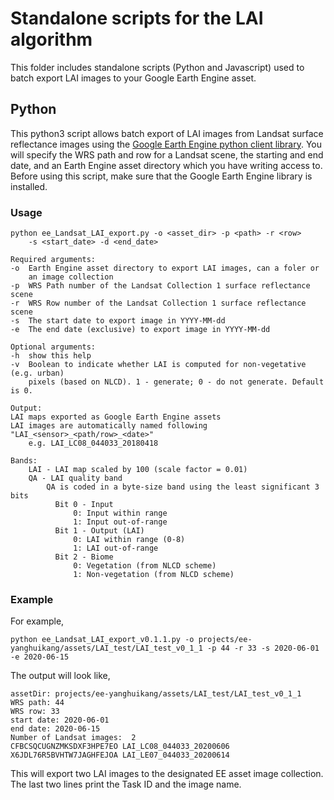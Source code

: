 # Standalone scripts for the LAI algorithm

This folder includes standalone scripts (Python and Javascript) used to batch export LAI images to your Google Earth Engine asset.

## Python
This python3 script allows batch export of LAI images from Landsat surface reflectance images using the [Google Earth Engine python client library](https://developers.google.com/earth-engine/guides/python_install). You will specify the WRS path and row for a Landsat scene, the starting and end date, and an Earth Engine asset directory which you have writing access to. Before using this script, make sure that the Google Earth Engine library is installed.

### Usage


    python ee_Landsat_LAI_export.py -o <asset_dir> -p <path> -r <row> 
        -s <start_date> -d <end_date>
        
    Required arguments:
    -o  Earth Engine asset directory to export LAI images, can a foler or 
        an image collection
    -p  WRS Path number of the Landsat Collection 1 surface reflectance scene
    -r  WRS Row number of the Landsat Collection 1 surface reflectance scene
    -s  The start date to export image in YYYY-MM-dd
    -e  The end date (exclusive) to export image in YYYY-MM-dd

    Optional arguments:
    -h  show this help
    -v  Boolean to indicate whether LAI is computed for non-vegetative (e.g. urban)
        pixels (based on NLCD). 1 - generate; 0 - do not generate. Default is 0.

    Output:
    LAI maps exported as Google Earth Engine assets
    LAI images are automatically named following "LAI_<sensor>_<path/row>_<date>"
        e.g. LAI_LC08_044033_20180418

    Bands:
        LAI - LAI map scaled by 100 (scale factor = 0.01)
        QA - LAI quality band    
            QA is coded in a byte-size band using the least significant 3 bits
              Bit 0 - Input
                  0: Input within range
                  1: Input out-of-range
              Bit 1 - Output (LAI)
                  0: LAI within range (0-8)
                  1: LAI out-of-range
              Bit 2 - Biome
                  0: Vegetation (from NLCD scheme)
                  1: Non-vegetation (from NLCD scheme)
       
### Example
For example, 

    python ee_Landsat_LAI_export_v0.1.1.py -o projects/ee-yanghuikang/assets/LAI_test/LAI_test_v0_1_1 -p 44 -r 33 -s 2020-06-01 -e 2020-06-15
The output will look like, 

    assetDir: projects/ee-yanghuikang/assets/LAI_test/LAI_test_v0_1_1
    WRS path: 44
    WRS row: 33
    start date: 2020-06-01
    end date: 2020-06-15
    Number of Landsat images:  2
    CFBCSQCUGNZMKSDXF3HPE7EO LAI_LC08_044033_20200606
    X6JDL76R5BVHTW7JAGHFEJOA LAI_LE07_044033_20200614

This will export two LAI images to the designated EE asset image collection. The last two lines print the Task ID and the image name.